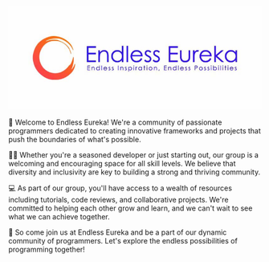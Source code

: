 <p align="center"><img src="https://raw.githubusercontent.com/endless-eureka/.github/main/profile/ele2.jpg"/></p>
👋 Welcome to Endless Eureka! We're a community of passionate programmers dedicated to creating innovative frameworks and projects that push the boundaries of what's possible.

👨‍💻 Whether you're a seasoned developer or just starting out, our group is a welcoming and encouraging space for all skill levels. We believe that diversity and inclusivity are key to building a strong and thriving community.

💻 As part of our group, you'll have access to a wealth of resources including tutorials, code reviews, and collaborative projects. We're committed to helping each other grow and learn, and we can't wait to see what we can achieve together.

🤝 So come join us at Endless Eureka and be a part of our dynamic community of programmers. Let's explore the endless possibilities of programming together!
